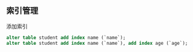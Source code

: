 ## 索引管理

添加索引

```sql
alter table student add index name (`name`);
alter table student add index name (`name`), add index age (`age`);
```
